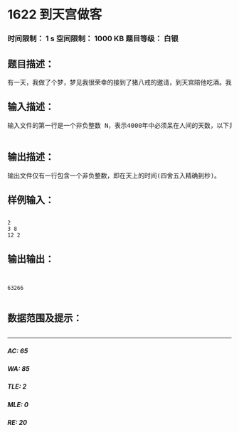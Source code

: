 # 1622 到天宫做客   
### 时间限制： 1 s     空间限制： 1000 KB     题目等级： 白银  
## 题目描述：  

<pre>
有一天，我做了个梦，梦见我很荣幸的接到了猪八戒的邀请，到天宫陪他吃酒。我犹豫了。天上一日，人间一年啊！当然，我是个闲人，一年之中也没有多少时日是必须在人间的，因此，我希望选一个最长的空闲时间段，使我在天上待的时间尽量长。记住，今年是4000年。天上一天也是24小时，每小时60分，每分60秒。
</pre>
  
  
## 输入描述：  

<pre>
输入文件的第一行是一个非负整数 N，表示4000年中必须呆在人间的天数，以下共N行，每行两个用空格隔开的正整数，即日期（月,日），输入文件保证无错误，日期无重复。
 
</pre>
  
  
## 输出描述：  

<pre>
输出文件仅有一行包含一个非负整数，即在天上的时间(四舍五入精确到秒)。
</pre>
  
  
## 样例输入：  

<pre><code>
2
3 8
12 2
</code></pre>
  
  
## 输出输出：  

<pre><code>

63266

</code></pre>
  
  
## 数据范围及提示：  

<pre>
</pre>
  
  
***  

##### AC: 65  
##### WA: 85  
##### TLE: 2  
##### MLE: 0  
##### RE: 20  
